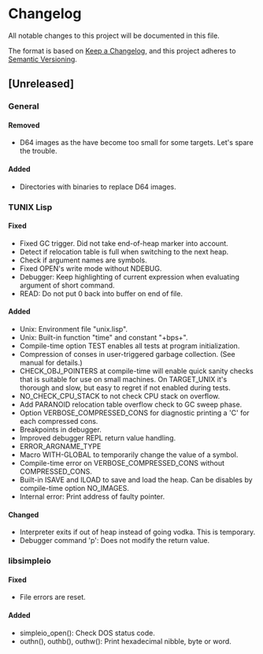 # Changelog

All notable changes to this project will be documented in
this file.

The format is based on
[Keep a Changelog](https://keepachangelog.com/en/1.1.0/),
and this project adheres to
[Semantic Versioning](https://semver.org/spec/v2.0.0.html).

## [Unreleased]

### General

#### Removed

- D64 images as the have become too small for some targets.
  Let's spare the trouble.

#### Added

- Directories with binaries to replace D64 images.

### TUNIX Lisp

#### Fixed

- Fixed GC trigger.  Did not take end-of-heap marker into
  account.
- Detect if relocation table is full when switching to the
  next heap.
- Check if argument names are symbols.
- Fixed OPEN's write mode without NDEBUG.
- Debugger: Keep highlighting of current expression when
  evaluating argument of short command.
- READ: Do not put 0 back into buffer on end of file.

#### Added

- Unix: Environment file "unix.lisp".
- Unix: Built-in function "time" and constant "+bps+".
- Compile-time option TEST enables all tests at program
  initialization.
- Compression of conses in user-triggered garbage
  collection.  (See manual for details.)
- CHECK\_OBJ\_POINTERS at compile-time will enable quick
  sanity checks that is suitable for use on small machines.
On TARGET\_UNIX it's thorough and slow, but easy to regret
if not enabled during tests.
- NO\_CHECK\_CPU\_STACK to not check CPU stack on overflow.
- Add PARANOID relocation table overflow check to GC sweep
  phase.
- Option VERBOSE\_COMPRESSED\_CONS for diagnostic printing a
  'C' for each compressed cons.
- Breakpoints in debugger.
- Improved debugger REPL return value handling.
- ERROR\_ARGNAME\_TYPE
- Macro WITH-GLOBAL to temporarily change the value of a
  symbol.
- Compile-time error on VERBOSE\_COMPRESSED\_CONS without
  COMPRESSED\_CONS.
- Built-in ISAVE and ILOAD to save and load the heap.  Can
  be disables by compile-time option NO\_IMAGES.
- Internal error: Print address of faulty pointer.

#### Changed

- Interpreter exits if out of heap instead of going vodka.
  This is temporary.
- Debugger command 'p': Does not modify the return value.

### libsimpleio

#### Fixed

- File errors are reset.

#### Added

- simpleio\_open(): Check DOS status code.
- outhn(), outhb(), outhw(): Print hexadecimal nibble, byte
  or word.
